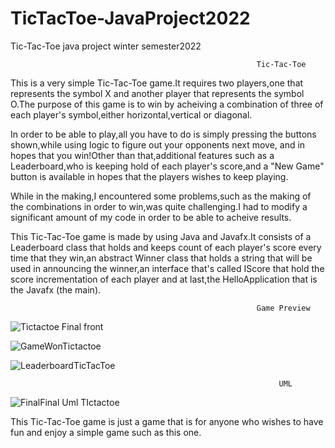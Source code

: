
# TicTacToe-JavaProject2022
Tic-Tac-Toe java project winter semester2022





                                                           Tic-Tac-Toe                       


This is a very simple Tic-Tac-Toe game.It requires two players,one that represents the symbol X and another player that 
represents the symbol O.The purpose of this game is to win by acheiving a combination of three of each player's symbol,either horizontal,vertical or diagonal.


In order to be able to play,all you have to do is simply pressing the buttons shown,while using logic to figure out your 
opponents next move, and in hopes that you win!Other than that,additional features such as a Leaderboard,who is keeping hold of each player's score,and a "New Game" button is available in hopes that the players wishes to keep playing. 


While in the making,I encountered some problems,such as the making of the combinations in order to win,was quite challenging.I had to modify a significant amount of my code in order to be able to acheive results. 



This Tic-Tac-Toe game is made by using Java and Javafx.It consists of a Leaderboard class that holds and keeps
count of each player's score every time that they win,an abstract Winner class that holds a string that will be used in announcing the winner,an interface that's called IScore that hold the score incrementation of each player and at last,the HelloApplication that is the Javafx (the main).


                                                           Game Preview



![Tictactoe Final front](https://user-images.githubusercontent.com/91993350/170096504-948add5a-33a3-476b-8420-7ecf740752d6.PNG)

![GameWonTictactoe](https://user-images.githubusercontent.com/91993350/170096503-feba0d0a-f654-4f8b-afcd-2ea3f4b775f6.PNG)


![LeaderboardTicTacToe](https://user-images.githubusercontent.com/91993350/170096499-f9a6fcff-51a2-41e8-8a25-661fad4538da.PNG)




                                                                UML


![FinalFinal Uml TIctactoe](https://user-images.githubusercontent.com/91993350/170163353-069543a1-6403-4416-a873-4fd8b0b4a421.PNG)















This Tic-Tac-Toe game is just a game that is for anyone who wishes to have fun and enjoy a simple game such as this one.
